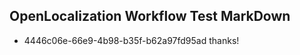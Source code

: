 ## OpenLocalization Workflow Test MarkDown
* 4446c06e-66e9-4b98-b35f-b62a97fd95ad thanks!

<!--HONumber=Sep16_HO1-->


